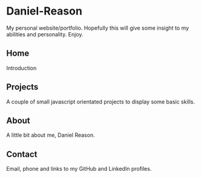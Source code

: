 # Daniel-Reason
My personal website/portfolio. Hopefully this will give some insight to my abilities and personality. Enjoy.

## Home
Introduction

## Projects
A couple of small javascript orientated projects to display some basic skills.

## About
A little bit about me, Daniel Reason.

## Contact
Email, phone and links to my GitHub and LinkedIn profiles.
